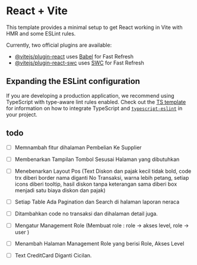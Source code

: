 # React + Vite

This template provides a minimal setup to get React working in Vite with HMR and some ESLint rules.

Currently, two official plugins are available:

- [@vitejs/plugin-react](https://github.com/vitejs/vite-plugin-react/blob/main/packages/plugin-react) uses [Babel](https://babeljs.io/) for Fast Refresh
- [@vitejs/plugin-react-swc](https://github.com/vitejs/vite-plugin-react/blob/main/packages/plugin-react-swc) uses [SWC](https://swc.rs/) for Fast Refresh

## Expanding the ESLint configuration

If you are developing a production application, we recommend using TypeScript with type-aware lint rules enabled. Check out the [TS template](https://github.com/vitejs/vite/tree/main/packages/create-vite/template-react-ts) for information on how to integrate TypeScript and [`typescript-eslint`](https://typescript-eslint.io) in your project.





## todo 
- [ ] Memnambah fitur dihalaman Pembelian Ke Supplier
- [ ] Membenarkan Tampilan Tombol Sesusai Halaman yang dibutuhkan
- [ ] Menebenarkan Layout Pos (Text Diskon dan pajak kecil tidak bold, code trx diberi border nama diganti No Transaksi, warna lebih petang, setiap icons diberi tooltip, hasil diskon tanpa keterangan sama diberi box menjadi satu biaya diskon dan pajak)
- [ ]  Setiap Table Ada Pagination dan Search di halaman laporan neraca
- [ ]  Ditambahkan code no transaksi dan dihalaman detail juga.
- [ ]  Mengatur Management Role (Membuat role : role -> akses level, role -> user )
- [ ]  Menambah Halaman Management Role yang berisi Role, Akses Level
- [ ]  Text CreditCard Diganti Cicilan.


